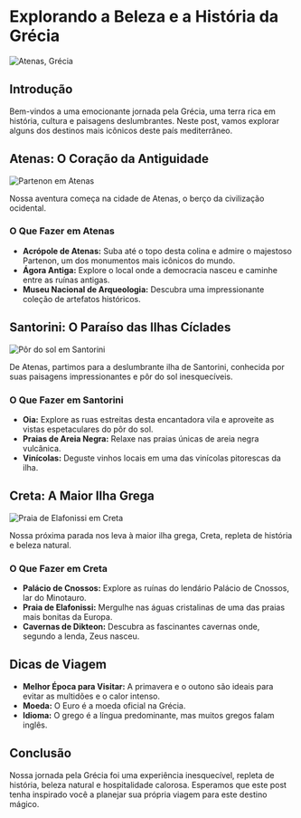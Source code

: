 # Explorando a Beleza e a História da Grécia

![Atenas, Grécia](https://images.unsplash.com/photo-1580502304784-8985b7eb7260?auto=format&fit=crop&q=80&w=2070&ixlib=rb-4.0.3&ixid=M3wxMjA3fDB8MHxwaG90by1wYWdlfHx8fGVufDB8fHx8fA%3D%3D)

## Introdução

Bem-vindos a uma emocionante jornada pela Grécia, uma terra rica em história, cultura e paisagens deslumbrantes. Neste post, vamos explorar alguns dos destinos mais icônicos deste país mediterrâneo.

## Atenas: O Coração da Antiguidade

![Partenon em Atenas](https://images.unsplash.com/photo-1555993539-1732b0258235?auto=format&fit=crop&q=80&w=2070&ixlib=rb-4.0.3&ixid=M3wxMjA3fDB8MHxwaG90by1wYWdlfHx8fGVufDB8fHx8fA%3D%3D)

Nossa aventura começa na cidade de Atenas, o berço da civilização ocidental. 

### O Que Fazer em Atenas

- **Acrópole de Atenas:** Suba até o topo desta colina e admire o majestoso Partenon, um dos monumentos mais icônicos do mundo.
- **Ágora Antiga:** Explore o local onde a democracia nasceu e caminhe entre as ruínas antigas.
- **Museu Nacional de Arqueologia:** Descubra uma impressionante coleção de artefatos históricos.

## Santorini: O Paraíso das Ilhas Cíclades

![Pôr do sol em Santorini](https://images.unsplash.com/photo-1538364103462-024a43692f10?auto=format&fit=crop&q=80&w=2069&ixlib=rb-4.0.3&ixid=M3wxMjA3fDB8MHxwaG90by1wYWdlfHx8fGVufDB8fHx8fA%3D%3D)

De Atenas, partimos para a deslumbrante ilha de Santorini, conhecida por suas paisagens impressionantes e pôr do sol inesquecíveis.

### O Que Fazer em Santorini

- **Oia:** Explore as ruas estreitas desta encantadora vila e aproveite as vistas espetaculares do pôr do sol.
- **Praias de Areia Negra:** Relaxe nas praias únicas de areia negra vulcânica.
- **Vinícolas:** Deguste vinhos locais em uma das vinícolas pitorescas da ilha.

## Creta: A Maior Ilha Grega

![Praia de Elafonissi em Creta](https://images.unsplash.com/photo-1500198894528-3819de6ad916?auto=format&fit=crop&q=80&w=1932&ixlib=rb-4.0.3&ixid=M3wxMjA3fDB8MHxwaG90by1wYWdlfHx8fGVufDB8fHx8fA%3D%3D)

Nossa próxima parada nos leva à maior ilha grega, Creta, repleta de história e beleza natural.

### O Que Fazer em Creta

- **Palácio de Cnossos:** Explore as ruínas do lendário Palácio de Cnossos, lar do Minotauro.
- **Praia de Elafonissi:** Mergulhe nas águas cristalinas de uma das praias mais bonitas da Europa.
- **Cavernas de Dikteon:** Descubra as fascinantes cavernas onde, segundo a lenda, Zeus nasceu.

## Dicas de Viagem

- **Melhor Época para Visitar:** A primavera e o outono são ideais para evitar as multidões e o calor intenso.
- **Moeda:** O Euro é a moeda oficial na Grécia.
- **Idioma:** O grego é a língua predominante, mas muitos gregos falam inglês.

## Conclusão

Nossa jornada pela Grécia foi uma experiência inesquecível, repleta de história, beleza natural e hospitalidade calorosa. Esperamos que este post tenha inspirado você a planejar sua própria viagem para este destino mágico.
